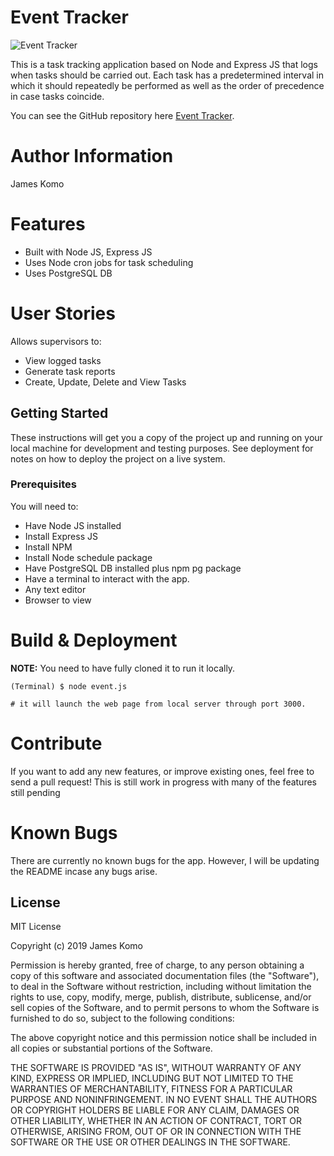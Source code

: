 # Event Tracker

![Event Tracker](https://images-na.ssl-images-amazon.com/images/I/310FYY86eLL._SY355_.png)

This is a task tracking application based on Node and Express JS that logs when tasks should be carried out. Each task has a predetermined interval in which it should repeatedly be performed as well as the order of precedence in case tasks coincide.

You can see the GitHub repository here [Event Tracker](https://github.com/jameskomo/Event-Tracking-System).

Author Information
========
James Komo 

Features
========

- Built with Node JS, Express JS
- Uses Node cron jobs for task scheduling
- Uses PostgreSQL DB

User Stories
============

Allows supervisors to:
- View logged tasks
- Generate task reports
- Create, Update, Delete and View Tasks


## Getting Started

These instructions will get you a copy of the project up and running on your local machine for development and testing purposes. See deployment for notes on how to deploy the project on a live system.

### Prerequisites

You will need to:

-   Have Node JS installed
-   Install Express JS
-   Install NPM
-   Install Node schedule package
-   Have PostgreSQL DB installed plus npm pg package
-   Have a terminal to interact with the app.
-   Any text editor
-   Browser to view



Build & Deployment
========

**NOTE:** You need to have fully cloned it to run it locally.


    (Terminal) $ node event.js

    # it will launch the web page from local server through port 3000. 



Contribute
========

If you want to add any new features, or improve existing ones, feel free to send a pull request! This is still work in progress with many of the features still pending

Known Bugs
========
There are currently no known bugs for the app. However, I will be updating the README incase any bugs arise.

## License

MIT License

Copyright (c) 2019 James Komo

Permission is hereby granted, free of charge, to any person obtaining a copy
of this software and associated documentation files (the "Software"), to deal
in the Software without restriction, including without limitation the rights
to use, copy, modify, merge, publish, distribute, sublicense, and/or sell
copies of the Software, and to permit persons to whom the Software is
furnished to do so, subject to the following conditions:

The above copyright notice and this permission notice shall be included in all
copies or substantial portions of the Software.

THE SOFTWARE IS PROVIDED "AS IS", WITHOUT WARRANTY OF ANY KIND, EXPRESS OR
IMPLIED, INCLUDING BUT NOT LIMITED TO THE WARRANTIES OF MERCHANTABILITY,
FITNESS FOR A PARTICULAR PURPOSE AND NONINFRINGEMENT. IN NO EVENT SHALL THE
AUTHORS OR COPYRIGHT HOLDERS BE LIABLE FOR ANY CLAIM, DAMAGES OR OTHER
LIABILITY, WHETHER IN AN ACTION OF CONTRACT, TORT OR OTHERWISE, ARISING FROM,
OUT OF OR IN CONNECTION WITH THE SOFTWARE OR THE USE OR OTHER DEALINGS IN THE
SOFTWARE.
